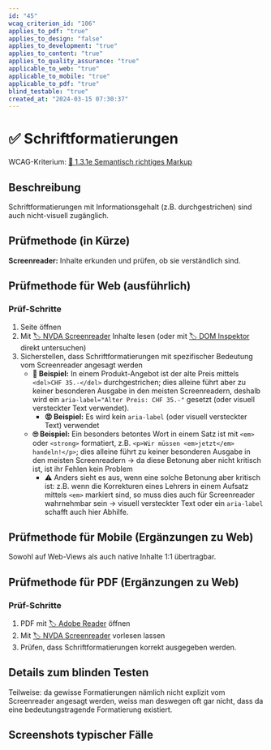 ```yaml
---
id: "45"
wcag_criterion_id: "106"
applies_to_pdf: "true"
applies_to_design: "false"
applies_to_development: "true"
applies_to_content: "true"
applies_to_quality_assurance: "true"
applicable_to_web: "true"
applicable_to_mobile: "true"
applicable_to_pdf: "true"
blind_testable: "true"
created_at: "2024-03-15 07:30:37"
---
```


# ✅ Schriftformatierungen

WCAG-Kriterium: [📜 1.3.1e Semantisch richtiges Markup](..)

## Beschreibung

Schriftformatierungen mit Informationsgehalt (z.B. durchgestrichen) sind auch nicht-visuell zugänglich.

## Prüfmethode (in Kürze)

**Screenreader:** Inhalte erkunden und prüfen, ob sie verständlich sind.

## Prüfmethode für Web (ausführlich)

### Prüf-Schritte

1. Seite öffnen
1. Mit [🏷️ NVDA Screenreader](/de/tags/nvda-screenreader) Inhalte lesen (oder mit [🏷️ DOM Inspektor](/de/tags/dom-inspektor) direkt untersuchen)
1. Sicherstellen, dass Schriftformatierungen mit spezifischer Bedeutung vom Screenreader angesagt werden
    - **🙂 Beispiel:** In einem Produkt-Angebot ist der alte Preis mittels `<del>CHF 35.-</del>` durchgestrichen; dies alleine führt aber zu keiner besonderen Ausgabe in den meisten Screenreadern, deshalb wird ein `aria-label="Alter Preis: CHF 35.-"` gesetzt (oder visuell versteckter Text verwendet).
        - **😡 Beispiel:** Es wird kein `aria-label` (oder visuell versteckter Text) verwendet
    - **🙄 Beispiel:** Ein besonders betontes Wort in einem Satz ist mit `<em>` oder `<strong>` formatiert, z.B. `<p>Wir müssen <em>jetzt</em> handeln!</p>`; dies alleine führt zu keiner besonderen Ausgabe in den meisten Screenreadern → da diese Betonung aber nicht kritisch ist, ist ihr Fehlen kein Problem
        - ⚠️ Anders sieht es aus, wenn eine solche Betonung aber kritisch ist: z.B. wenn die Korrekturen eines Lehrers in einem Aufsatz mittels `<em>` markiert sind, so muss dies auch für Screenreader wahrnehmbar sein → visuell versteckter Text oder ein `aria-label` schafft auch hier Abhilfe.

## Prüfmethode für Mobile (Ergänzungen zu Web)

Sowohl auf Web-Views als auch native Inhalte 1:1 übertragbar.

## Prüfmethode für PDF (Ergänzungen zu Web)

### Prüf-Schritte
1. PDF mit [🏷️ Adobe Reader](/de/tags/adobe-reader) öffnen
1. Mit [🏷️ NVDA Screenreader](/de/tags/nvda-screenreader) vorlesen lassen
1. Prüfen, dass Schriftformatierungen korrekt ausgegeben werden.

## Details zum blinden Testen

Teilweise: da gewisse Formatierungen nämlich nicht explizit vom Screenreader angesagt werden, weiss man deswegen oft gar nicht, dass da eine bedeutungstragende Formatierung existiert.

## Screenshots typischer Fälle

